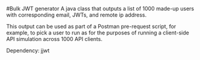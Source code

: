 #Bulk JWT generator
A java class that outputs a list of 1000 made-up users with corresponding email, JWTs, and remote ip address. 

This output can be used as part of a Postman pre-request script, for example, to pick a user to run as for
the purposes of running a client-side API simulation across 1000 API clients.

Dependency: jjwt